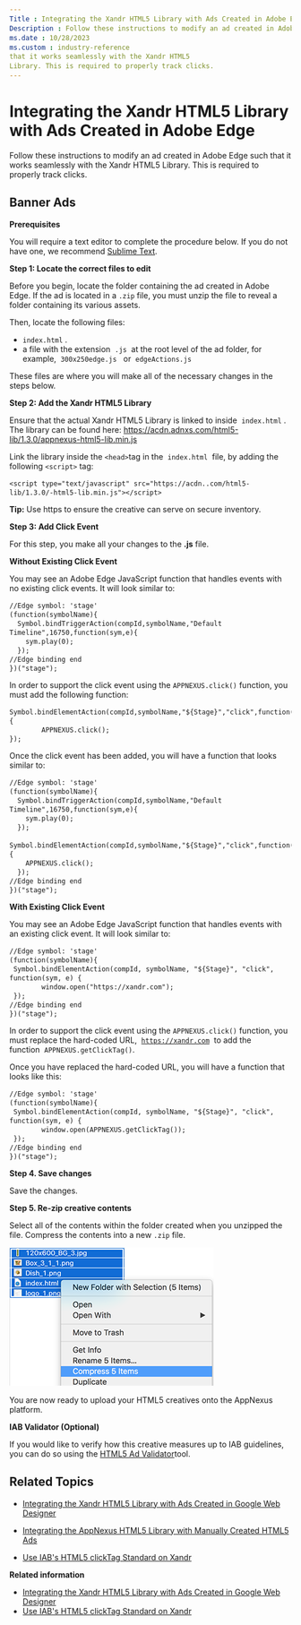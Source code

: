 ```yaml
---
Title : Integrating the Xandr HTML5 Library with Ads Created in Adobe Edge
Description : Follow these instructions to modify an ad created in Adobe Edge such
ms.date : 10/28/2023
ms.custom : industry-reference
that it works seamlessly with the Xandr HTML5
Library. This is required to properly track clicks.
---
```



# Integrating the Xandr HTML5 Library with Ads Created in Adobe Edge



Follow these instructions to modify an ad created in Adobe Edge such
that it works seamlessly with the Xandr HTML5
Library. This is required to properly track clicks.



## Banner Ads

**Prerequisites**

You will require a text editor to complete the procedure below. If you
do not have one, we recommend
<a href="http://www.sublimetext.com/2" class="xref"
target="_blank">Sublime Text</a>.

**Step 1: Locate the correct files to edit**

Before you begin, locate the folder containing the ad created in Adobe
Edge. If the ad is located in a `.zip` file, you must unzip the file to
reveal a folder containing its various assets.

Then, locate the following files:

- `index.html` .
- a file with the extension  `.js`  at the root level of the ad folder,
  for example,  `300x250edge.js`   or  `edgeActions.js`

These files are where you will make all of the necessary changes in the
steps below.

**Step 2: Add the Xandr HTML5 Library**

Ensure that the actual Xandr HTML5 Library is
linked to inside  `index.html` . The library can be found here: <a
href="https://acdn.adnxs.com/html5-lib/1.3.0/appnexus-html5-lib.min.js"
class="xref" target="_blank">https://acdn.<span
class="ph">adnxs.com/html5-lib/1.3.0/<span
class="ph">appnexus-html5-lib.min.js</a>



Link the library inside the `<head>`tag in the  `index.html`  file, by
adding the following `<script>` tag:

``` pre
<script type="text/javascript" src="https://acdn..com/html5-lib/1.3.0/-html5-lib.min.js"></script>
```





<b>Tip:</b> Use https to ensure the creative
can serve on secure inventory.



**Step 3: Add Click Event**

For this step, you make all your changes to the **.js** file.

**Without Existing Click Event**

You may see an Adobe Edge JavaScript function that handles events with
no existing click events. It will look similar to:

``` pre
//Edge symbol: 'stage'
(function(symbolName){
  Symbol.bindTriggerAction(compId,symbolName,"Default Timeline",16750,function(sym,e){
    sym.play(0);
  });
//Edge binding end
})("stage");
```

In order to support the click event using
the `APPNEXUS.click()` function, you must add the following function: 

``` pre
Symbol.bindElementAction(compId,symbolName,"${Stage}","click",function(sym,e){
        APPNEXUS.click();
});
```

Once the click event has been added, you will have a function that looks
similar to:

``` pre
//Edge symbol: 'stage'
(function(symbolName){
  Symbol.bindTriggerAction(compId,symbolName,"Default Timeline",16750,function(sym,e){
    sym.play(0);
  });
  Symbol.bindElementAction(compId,symbolName,"${Stage}","click",function(sym,e){
    APPNEXUS.click();
  });
//Edge binding end
})("stage");
```

**With Existing Click Event**

You may see an Adobe Edge JavaScript function that handles events with
an existing click event. It will look similar to:

``` pre
//Edge symbol: 'stage'
(function(symbolName){
 Symbol.bindElementAction(compId, symbolName, "${Stage}", "click", function(sym, e) {
        window.open("https://xandr.com");         
 });
//Edge binding end
})("stage");
```

In order to support the click event using
the `APPNEXUS.click()` function, you must replace the hard-coded URL, 
<a href="https://xandr.com" class="xref" target="_blank"><code
class="ph codeph">https://xandr.com</code></a>  to add the
function  `APPNEXUS.getClickTag()`.

Once you have replaced the hard-coded URL, you will have a function that
looks like this:

``` pre
//Edge symbol: 'stage'
(function(symbolName){
 Symbol.bindElementAction(compId, symbolName, "${Stage}", "click", function(sym, e) {
        window.open(APPNEXUS.getClickTag());         
 });
//Edge binding end
})("stage");
```

**Step 4. Save changes**

Save the changes.

**Step 5. Re-zip creative contents**

Select all of the contents within the folder created when you unzipped
the file. Compress the contents into a new `.zip` file.

![Rezip Creatives](media/rezip.png)

You are now ready to upload your HTML5 creatives onto the
AppNexus platform. 

**IAB Validator (Optional)**

If you would like to verify how this creative measures up to IAB
guidelines, you can do so using the <a
href="https://www.iab.com/news/iab-tech-lab-releases-html5-ad-validator/"
class="xref" target="_blank">HTML5 Ad Validator</a>tool.





## Related Topics



- <a
  href="integrating-the-xandr-html5-library-with-ads-created-in-google-web-designer.md"
  class="xref" target="_blank">Integrating the Xandr HTML5 Library with
  Ads Created in Google Web Designer</a>

- <a
  href="https://github.com/appnexus/appnexus-html5-lib/blob/master/docs/Walkthrough-For-Manually-Created-Ads.md"
  class="xref" target="_blank">Integrating the AppNexus HTML5 Library with
  Manually Created HTML5 Ads</a>

- <a
  href="use-iab-s-html5-clicktag-standard-on-xandr.md"
  class="xref" target="_blank">Use IAB's HTML5 clickTag Standard on
  Xandr</a>







<div class="linklist relinfo">

**Related information**  

- <a
  href="integrating-the-xandr-html5-library-with-ads-created-in-google-web-designer.md"
  class="link">Integrating the Xandr HTML5 Library with Ads Created in
  Google Web Designer</a>
- <a href="use-iab-s-html5-clicktag-standard-on-xandr.md"
  class="link">Use IAB's HTML5 clickTag Standard on Xandr</a>




